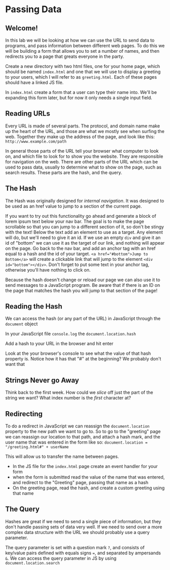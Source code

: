 # Passing Data

## Welcome!

In this lab we will be looking at how we can use the URL to send data to programs, and pass information between different web pages. To do this we will be building a form that allows you to set a number of names, and then redirects you to a page that greats everyone in the party.

Create a new directory with two html files, one for your home page, which should be named `index.html` and one that we will use to display a greeting to your users, which I will refer to as `greeting.html`. Each of these pages should have a linked JS file.

In `index.html` create a form that a user can type their name into. We'll be expanding this form later, but for now it only needs a single input field.

## Reading URLs

Every URL is made of several parts. The protocol, and domain name make up the heart of the URL, and those are what we mostly see when surfing the web. Together they make up the address of the page, and look like this: `http://www.example.com/path`

In general those parts of the URL tell your browser what computer to look on, and which file to look for to show you the website. They are responsible for navigation on the web. There are other parts of the URL which can be used to pass data, usually to determine what to show on the page, such as search results. These parts are the hash, and the query.

## The Hash

The Hash was originally designed for *internal navigation*. It was designed to be used as an href value to jump to a section of the current page.

If you want to try out this functionality go ahead and generate a block of lorem ipsum text below your nav bar. The goal is to make the page scrollable so that you can jump to a different section of it, so don't be stingy with the text! Below the text add an element to use as a target. Any element will do, but we'll need to give it an id. If we use an empty `div` and give it an id of "bottom" we can use it as the target of our link, and nothing will appear on the page. Go back to the nav bar, and add an anchor tag with an href equal to a hash and the id of your target. `<a href="#bottom">Jump to Bottom</a>` will create a clickable link that will jump to the element `<div id="bottom"></div>`. Don't forget to put some text in your anchor tag, otherwise you'll have nothing to click on.

Because the hash doesn't change or reload our page we can also use it to send messages to a JavaScript program. Be aware that if there is an ID on the page that matches the hash you will jump to that section of the page!

## Reading the Hash

We can access the hash (or any part of the URL) in JavaScript through the `document` object

In your JavaScript file `console.log` the `document.location.hash`

Add a hash to your URL in the browser and hit enter

Look at the your browser's console to see what the value of that hash property is. Notice how it has that "#" at the beginning? We probably don't want that

## Strings Never go Away

Think back to the first week. How could we *slice* off just the part of the string we want? What index number is the *first* character at?

## Redirecting

To do a redirect in JavaScript we can reassign the `document.location` property to the new path we want to go to. So to go to the "greeting" page we can reassign our location to that path, and attach a hash mark, and the user name that was entered in the form like so: `document.location = "/greeting.html#" + userName`

This will allow us to transfer the name between pages.

* In the JS file for the `index.html` page create an event handler for your form
* when the form is submitted read the value of the name that was entered, and redirect to the "Greeting" page, passing that name as a hash
* On the greeting page, read the hash, and create a custom greeting using that name

## The Query

Hashes are great if we need to send a single piece of information, but they don't handle passing sets of data very well. If we need to send over a more complex data structure with the URL we should probably use a query parameter.

The query parameter is set with a question mark `?`, and consists of key/value pairs defined with equals signs `=`, and separated by ampersands `&`. We can access the query parameter in JS by using `document.location.search`
